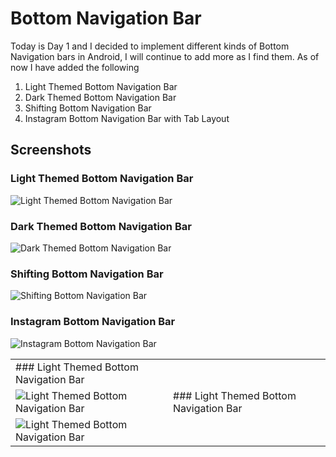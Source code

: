 # Bottom Navigation Bar

Today is Day 1 and I decided to implement different kinds of Bottom Navigation bars in Android, I will continue to add more as I find them. As of now I have added the following

 1. Light Themed Bottom Navigation Bar
 2. Dark Themed Bottom Navigation Bar
 3. Shifting Bottom Navigation Bar
 4. Instagram Bottom Navigation Bar with Tab Layout

## Screenshots
### Light Themed Bottom Navigation Bar
![Light Themed Bottom Navigation Bar](https://github.com/fahadkaleem/BottomNavigation/blob/master/screenshots/light.png)

### Dark Themed Bottom Navigation Bar
![Dark Themed Bottom Navigation Bar](https://github.com/fahadkaleem/BottomNavigation/blob/master/screenshots/dark.png)

### Shifting Bottom Navigation Bar
![Shifting Bottom Navigation Bar](https://github.com/fahadkaleem/BottomNavigation/blob/master/screenshots/shifting.png)

### Instagram Bottom Navigation Bar
![Instagram Bottom Navigation Bar](https://github.com/fahadkaleem/BottomNavigation/blob/master/screenshots/instagram.png)

|  |  |
|--|--|
| ### Light Themed Bottom Navigation Bar
![Light Themed Bottom Navigation Bar](https://github.com/fahadkaleem/BottomNavigation/blob/master/screenshots/light.png) | ### Light Themed Bottom Navigation Bar
![Light Themed Bottom Navigation Bar](https://github.com/fahadkaleem/BottomNavigation/blob/master/screenshots/light.png) |
